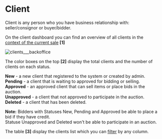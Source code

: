 # Client
Client is any person who you have business relationship with: seller/consignor or buyer/bidder.

On the client dashboard you can find an overview of all clients in the [context of the current sale](../sale/sale-context.md) **[1]** 

![clients___backoffice](https://user-images.githubusercontent.com/20393485/44705357-1564fb80-aaa7-11e8-8605-62e7ea5087b2.jpg)


The color boxes on the top **[2]** display the total clients and the number of clients on each status.

**New** - a new client that registered to the system or created by admin. 
**Pending** -  a client that is waiting to approved for bidding or selling.  
**Approved** - an approved client that can sell items or place bids in the auction.  
**Unapproved** - a client that not approved to participate in the auction.  
**Deleted** - a client that has been deleted.  

**Note:** Bidders with Statuses New, Pending and Approved be able to place a bid if they have credit.  
Statuse Unapproved and Deleted won't be able to participate in an auction.

The table **[3]** display the clients list which you can [filter](../client/how-to-find-an-existing-client.md) by any column.
